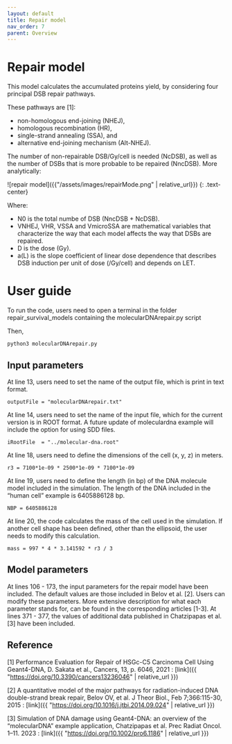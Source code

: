 ```yaml
---
layout: default
title: Repair model
nav_order: 7
parent: Overview
---
```

# Repair model

This model calculates the accumulated proteins yield, by considering four principal DSB repair pathways. 

These pathways are [1]: 
- non-homologous end-joining (NHEJ),
- homologous recombination (HR), 
- single-strand annealing (SSA), and 
- alternative end-joining mechanism (Alt-NHEJ). 

The number of non-repairable DSB/Gy/cell is needed (NcDSB), as well as the number of DSBs that is more probable to be repaired (NncDSB). More analytically:

![repair model]({{"/assets/images/repairMode.png" | relative_url}})
{: .text-center}


Where: 
- N0 is the total numbe of DSB (NncDSB + NcDSB). 
- VNHEJ, VHR, VSSA and VmicroSSA are mathematical variables that characterize the way that each model affects 
the way that DSBs are repaired. 
- D is the dose (Gy). 
- a(L) is the slope coefficient of linear dose dependence that describes DSB induction per unit of dose (/Gy/cell) and depends on LET. 

# User guide
To run the code, users need to open a terminal in the folder repair_survival_models containing the molecularDNArepair.py script

Then, 

```
python3 molecularDNArepair.py
```

## Input parameters

At line 13, users need to set the name of the output file, which is print in text format.
```
outputFile = "molecularDNArepair.txt"
```
At line 14, users need to set the name of the input file, which for the current version is in ROOT format. A future update of moleculardna example will include the option for using SDD files.
```
iRootFile  = "../molecular-dna.root"
```
At line 18, users need to define the dimensions of the cell (x, y, z) in meters.
```
r3 = 7100*1e-09 * 2500*1e-09 * 7100*1e-09
```
At line 19, users need to define the length (in bp) of the DNA molecule model included in the simulation. The length of the DNA included in the “human cell” example is 6405886128 bp.
```
NBP = 6405886128
```
At line 20, the code calculates the mass of the cell used in the simulation. If another cell shape has been defined, other than the ellipsoid, the user needs to modify this calculation.
```
mass = 997 * 4 * 3.141592 * r3 / 3
```

## Model parameters
At lines 106 - 173, the input parameters for the repair model have been included. The default values are those included in Belov et al. [2]. Users can modify these parameters. More extensive description for what each parameter stands for, can be found in the corresponding articles [1-3].
At lines 371 - 377, the values of additional data published in Chatzipapas et al. [3] have been included.

## Reference
[1] Performance Evaluation for Repair of HSGc-C5 Carcinoma Cell Using Geant4-DNA, D. Sakata et al., Cancers, 13, p. 6046, 2021 : [link]({{ "https://doi.org/10.3390/cancers13236046" | relative_url }})

[2] A quantitative model of the major pathways for radiation-induced DNA double-strand break repair, Belov OV, et al. J Theor Biol., Feb 7;366:115-30, 2015 : [link]({{ "https://doi.org/10.1016/j.jtbi.2014.09.024" | relative_url }})

[3] Simulation of DNA damage using Geant4-DNA: an overview of the “molecularDNA” example application, Chatzipapas et al. Prec Radiat Oncol. 1–11. 2023 : [link]({{ "https://doi.org/10.1002/pro6.1186" | relative_url }})
